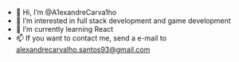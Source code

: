- 👋 Hi, I’m @A1exandreCarva1ho
- 👀 I’m interested in full stack development and game development
- 🌱 I’m currently learning React
- 📫 If you want to contact me, send a e-mail to alexandrecarvalho.santos93@gmail.com

<!---
A1exandreCarva1ho/A1exandreCarva1ho is a ✨ special ✨ repository because its `README.md` (this file) appears on your GitHub profile.
You can click the Preview link to take a look at your changes.
--->
